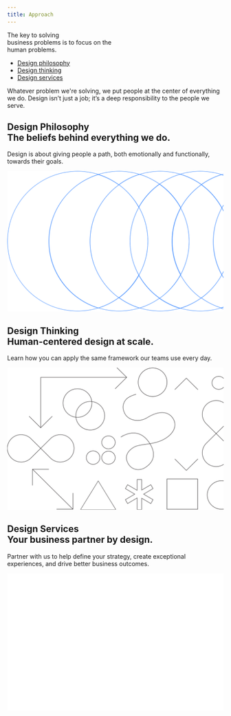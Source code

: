 ```yaml
---
title: Approach
---
```


<title-block>

The key to solving<br>
business problems
<span>is to focus on the
<br>human problems.</span>

<anchor-links>

- [Design philosophy](#design-philosophy)
- [Design thinking](#design-thinking)
- [Design services](#design-services)

</anchor-links>

</title-block>

<grid background="gray-10">
<column lg="8">

<p size="xl">Whatever problem we're solving, we put
people at the center of everything we do.
Design isn’t just a job; it’s a deep
responsibility to the people we serve.</p>

<icon name="ArrowDown32"></icon>

</column>

</grid>
<grid background="black" margin="false">
<column lg="4" offset_lg="1">

<h2><strong>Design Philosophy</strong><br>The beliefs behind everything we do.</h2>

Design is about giving people a path, both emotionally and functionally, towards their goals.

</column>
<column lg="8" offset_lg="3">

<tile
    href="/approach/design-philosophy"
    caption="caption"
    title="title">
<img src="images/Image_1.svg" alt="Geometric shapes"/>
</tile>

</column>
</grid>
<grid background="gray-20" margin="false">
<column lg="4" offset_lg="1">

<h2><strong>Design Thinking</strong><br>Human-centered design at scale.</h2>

Learn how you can apply the same framework our teams use every day.

</column>
<column lg="8" offset_lg="3">

<tile
    href="/approach/design-thinking"
    caption="caption"
    title="title">
<img src="images/Image_2.svg" alt="Geometric shapes"/>
</tile>

</column>
</grid>
<grid background="gray-80" margin="false">
<column lg="4" offset_lg="1">

<h2><strong>Design Services</strong><br>Your business partner by design.</h2>

Partner with us to help define your strategy, create exceptional experiences, and drive better business outcomes.

</column>
<column lg="8" offset_lg="3">

<tile
    href="/approach/design-services"
    caption="caption"
    title="title">
<img src="images/Image_3.svg" alt="Ven diagram emphasizing overlapping area"/>
</tile>

</column>
</grid>
